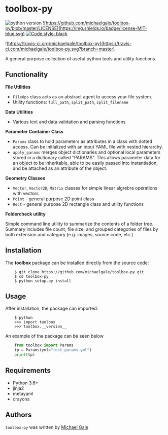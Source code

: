 # toolbox-py

![python version](https://img.shields.io/static/v1?label=python&message=3.6%2B&color=blue&style=flat&logo=python)
![https://github.com/michaelgale/toolbox-py/blob/master/LICENSE](https://img.shields.io/badge/license-MIT-blue.svg)
<a href="https://github.com/psf/black"><img alt="Code style: black" src="https://img.shields.io/badge/code%20style-black-000000.svg"></a>  

![https://travis-ci.org/michaelgale/toolbox-py](https://travis-ci.com/michaelgale/toolbox-py.svg?branch=master)


A general purpose collection of useful python tools and utility functions.

## Functionality

**File Utilities**

- `FileOps` class acts as an abstract agent to access your file system. 
- Utility functions: `full_path`, `split_path`, `split_filename`

**Data Utilities**

- Various text and data validation and parsing functions

**Parameter Container Class**

- `Params` class to hold parameters as attributes in a class with dotted access. Can be initialized with an input YAML file with nested hierarchy.
- `apply_params` merges object dictionaries and optional local parameters stored in a dictionary called "PARAMS".  This allows parameter data for an object to be inheritable, able to be easily passed into instantiation, and be attached as an attribute of the object.

**Geometry Classes**

- `Vector`, `Vector2D`, `Matrix` classes for simple linear algrebra operations with vectors
- `Point` - general purpose 2D point class
- `Rect` - general purpose 2D rectangle class and utility functions

**Foldercheck utility**

Simple command line utility to summarize the contents of a folder tree. Summary includes file count, file size, and grouped categories of files by both extension and category (e.g. images, source code, etc.)


## Installation

The **toolbox** package can be installed directly from the source code:


```shell
    $ git clone https://github.com/michaelgale/toolbox-py.git
    $ cd toolbox-py
    $ python setup.py install
```

## Usage

After installation, the package can imported:

```shell
    $ python
    >>> import toolbox
    >>> toolbox.__version__
```

An example of the package can be seen below

```python
    from toolbox import Params
    tp = Params(yml="test_params.yml")
    print(tp)
```

## Requirements

* Python 3.6+
* jinja2 
* metayaml
* crayons


## Authors

`toolbox-py` was written by [Michael Gale](https://github.com/michaelgale)
